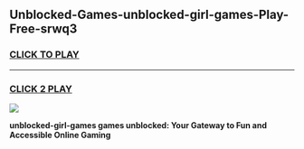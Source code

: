 
## Unblocked-Games-unblocked-girl-games-Play-Free-srwq3
<h3>
<a href="https://premium76.site?title=unblocked-girl-games&ref=22A">CLICK TO PLAY</a></h3>
<hr>

<h3>
<a href="https://premium76.site?title=unblocked-girl-games&ref=22A">CLICK 2 PLAY</a>
  
</h3>

<a href="https://premium76.site?title=unblocked-girl-games&ref=22A"><img src="https://clearcache.store/games.png"></a>


**unblocked-girl-games games unblocked: Your Gateway to Fun and Accessible Online Gaming**
